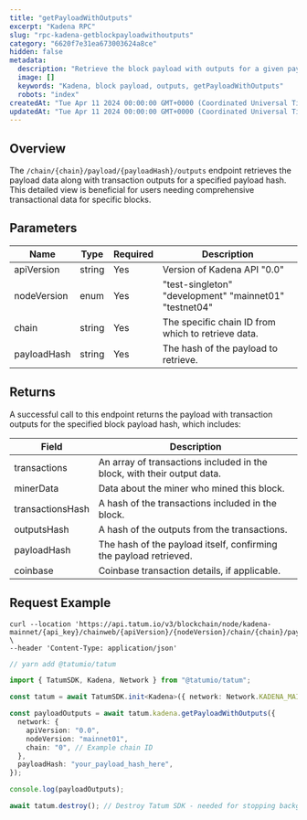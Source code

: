 ```yaml
---
title: "getPayloadWithOutputs"
excerpt: "Kadena RPC"
slug: "rpc-kadena-getblockpayloadwithoutputs"
category: "6620f7e31ea673003624a8ce"
hidden: false
metadata:
  description: "Retrieve the block payload with outputs for a given payload hash in the Kadena blockchain."
  image: []
  keywords: "Kadena, block payload, outputs, getPayloadWithOutputs"
  robots: "index"
createdAt: "Tue Apr 11 2024 00:00:00 GMT+0000 (Coordinated Universal Time)"
updatedAt: "Tue Apr 11 2024 00:00:00 GMT+0000 (Coordinated Universal Time)"
---
```


## Overview

The `/chain/{chain}/payload/{payloadHash}/outputs` endpoint retrieves the payload data along with transaction outputs for a specified payload hash. This detailed view is beneficial for users needing comprehensive transactional data for specific blocks.

## Parameters

| Name        | Type   | Required | Description                                            |
| ----------- | ------ | -------- | ------------------------------------------------------ |
| apiVersion  | string | Yes      | Version of Kadena API "0.0"                            |
| nodeVersion | enum   | Yes      | "test-singleton" "development" "mainnet01" "testnet04" |
| chain       | string | Yes      | The specific chain ID from which to retrieve data.     |
| payloadHash | string | Yes      | The hash of the payload to retrieve.                   |

## Returns

A successful call to this endpoint returns the payload with transaction outputs for the specified block payload hash, which includes:

| Field            | Description                                                             |
| ---------------- | ----------------------------------------------------------------------- |
| transactions     | An array of transactions included in the block, with their output data. |
| minerData        | Data about the miner who mined this block.                              |
| transactionsHash | A hash of the transactions included in the block.                       |
| outputsHash      | A hash of the outputs from the transactions.                            |
| payloadHash      | The hash of the payload itself, confirming the payload retrieved.       |
| coinbase         | Coinbase transaction details, if applicable.                            |

## Request Example

```curl
curl --location 'https://api.tatum.io/v3/blockchain/node/kadena-mainnet/{api_key}/chainweb/{apiVersion}/{nodeVersion}/chain/{chain}/payload/{payloadHash}/outputs' \
--header 'Content-Type: application/json'
```
```typescript
// yarn add @tatumio/tatum

import { TatumSDK, Kadena, Network } from "@tatumio/tatum";

const tatum = await TatumSDK.init<Kadena>({ network: Network.KADENA_MAINNET });

const payloadOutputs = await tatum.kadena.getPayloadWithOutputs({
  network: {
    apiVersion: "0.0",
    nodeVersion: "mainnet01",
    chain: "0", // Example chain ID
  },
  payloadHash: "your_payload_hash_here",
});

console.log(payloadOutputs);

await tatum.destroy(); // Destroy Tatum SDK - needed for stopping background jobs
```
